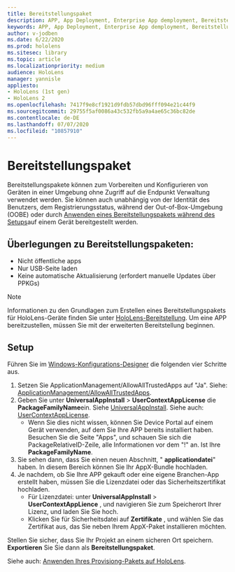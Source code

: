 ```yaml
---
title: Bereitstellungspaket
description: APP, App Deployment, Enterprise App demployment, Bereitstellung
keywords: APP, App Deployment, Enterprise App demployment, Bereitstellung
author: v-jodben
ms.date: 6/22/2020
ms.prod: hololens
ms.sitesec: library
ms.topic: article
ms.localizationpriority: medium
audience: HoloLens
manager: yannisle
appliesto:
- HoloLens (1st gen)
- HoloLens 2
ms.openlocfilehash: 7417f9e8cf1921d9fdb57dbd96fff094e21c44f9
ms.sourcegitcommit: 29755f5af0086a43c532fb5a9a4ae65c36bc82de
ms.contentlocale: de-DE
ms.lasthandoff: 07/07/2020
ms.locfileid: "10857910"
---
```

# Bereitstellungspaket

Bereitstellungspakete können zum Vorbereiten und Konfigurieren von Geräten in einer Umgebung ohne Zugriff auf die Endpunkt Verwaltung verwendet werden. Sie können auch unabhängig von der Identität des Benutzers, dem Registrierungsstatus, während der Out-of-Box-Umgebung (OOBE) oder durch [Anwenden eines Bereitstellungspakets während des Setups](https://docs.microsoft.com/hololens/hololens-provisioning##apply-a-provisioning-package-to-hololens-during-setup)auf einem Gerät bereitgestellt werden.

## Überlegungen zu Bereitstellungspaketen:
* Nicht öffentliche apps
* Nur USB-Seite laden
* Keine automatische Aktualisierung (erfordert manuelle Updates über PPKGs)

> [!NOTE] 
> Informationen zu den Grundlagen zum Erstellen eines Bereitstellungspakets für HoloLens-Geräte finden Sie unter [HoloLens-Bereitstellung](https://docs.microsoft.com/hololens/hololens-provisioning). Um eine APP bereitzustellen, müssen Sie mit der erweiterten Bereitstellung beginnen. 

## Setup

Führen Sie im [Windows-Konfigurations-Designer](https://www.microsoft.com/store/productId/9NBLGGH4TX22) die folgenden vier Schritte aus.

1. Setzen Sie ApplicationManagement/AllowAllTrustedApps auf "Ja". Siehe: [ApplicationManagement/AllowAllTrustedApps](https://docs.microsoft.com/windows/client-management/mdm/policy-csp-applicationmanagement#applicationmanagement-allowalltrustedapps).
2. Geben Sie unter **UniversalAppInstall**  >  **UserContextAppLicense** die **PackageFamilyName**ein. Siehe [UniversalAppInstall](https://docs.microsoft.com/windows/configuration/wcd/wcd-universalappinstall). Siehe auch: [UserContextAppLicense](https://docs.microsoft.com/windows/configuration/wcd/wcd-universalappinstall#usercontextapplicense).
    - Wenn Sie dies nicht wissen, können Sie Device Portal auf einem Gerät verwenden, auf dem Sie Ihre APP bereits installiert haben. Besuchen Sie die Seite "Apps", und schauen Sie sich die PackageRelativeID-Zeile, alle Informationen vor dem "!" an. Ist Ihre **PackageFamilyName**.
3. Sie sehen dann, dass Sie einen neuen Abschnitt, " **applicationdatei**" haben. In diesem Bereich können Sie Ihr AppX-Bundle hochladen. 
4. Je nachdem, ob Sie Ihre APP gekauft oder eine eigene Branchen-App erstellt haben, müssen Sie die Lizenzdatei oder das Sicherheitszertifikat hochladen.
    - Für Lizenzdatei: unter **UniversalAppInstall**  >  **UserContextAppLience** , und navigieren Sie zum Speicherort Ihrer Lizenz, und laden Sie Sie hoch. 
    - Klicken Sie für Sicherheitsdatei auf **Zertifikate** , und wählen Sie das Zertifikat aus, das Sie neben Ihrem AppX-Paket installieren möchten. 

Stellen Sie sicher, dass Sie Ihr Projekt an einem sicheren Ort speichern. **Exportieren** Sie Sie dann als **Bereitstellungspaket**.  
    
Siehe auch: [Anwenden Ihres Provisiong-Pakets auf HoloLens](https://docs.microsoft.com/hololens/hololens-provisioning#apply-a-provisioning-package-to-hololens-during-setup).
